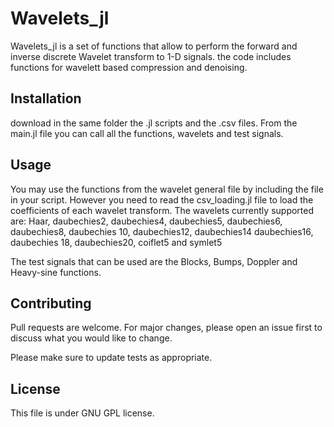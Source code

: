 # Wavelets_jl

Wavelets_jl is a set of functions that allow to perform the forward and inverse discrete Wavelet transform to 1-D signals. the code includes functions for wavelett based compression and denoising.

## Installation

download in the same folder the .jl scripts and the .csv files. From the main.jl file you can call all the functions, wavelets and test signals.

## Usage

You may use the functions from the wavelet general file by including the file in your script. However you need to read the csv_loading.jl file to load the coefficients of each wavelet transform.
The wavelets currently supported are:
Haar, daubechies2, daubechies4, daubechies5, daubechies6, daubechies8, daubechies 10, daubechies12, daubechies14 daubechies16, daubechies 18, daubechies20, coiflet5 and symlet5

The test signals that can be used are the Blocks, Bumps, Doppler and Heavy-sine functions.

## Contributing
Pull requests are welcome. For major changes, please open an issue first to discuss what you would like to change.

Please make sure to update tests as appropriate.

## License
This file is under GNU GPL license.
